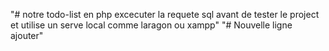  "# notre todo-list en php excecuter la requete sql avant de tester le project et utilise un serve local comme laragon ou xampp" 
"# Nouvelle ligne ajouter"


